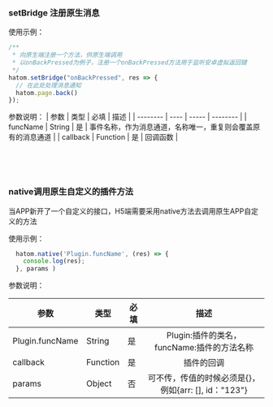 ### setBridge 注册原生消息

  使用示例：
  ```javascript
  /** 
   * 向原生端注册一个方法，供原生端调用
   * 以onBackPressed为例子，注册一个onBackPressed方法用于监听安卓虚拟返回键
   */
  hatom.setBridge("onBackPressed", res => {
    // 在此处处理消息通知
    hatom.page.back()
  });
  ```
  参数说明：
  | 参数   | 类型 | 必填 | 描述     |
  | -------- | ---- | ----- | -------- |
  | funcName | String | 是 | 事件名称，作为消息通道，名称唯一，重复则会覆盖原有的消息通道 |
  | callback | Function | 是 | 回调函数 |

<br />

&nbsp;

### native调用原生自定义的插件方法

  当APP新开了一个自定义的接口，H5端需要采用native方法去调用原生APP自定义的方法

使用示例：

```javascript
  hatom.native('Plugin.funcName', (res) => {
    console.log(res);
  }, params )
```
参数说明：

| 参数 | 类型  | 必填 |         描述         |
| ---- | ------ | ----- | :------------------: |
| Plugin.funcName  | String | 是 | Plugin:插件的类名，funcName:插件的方法名称 |
| callback  | Function | 是 | 插件的回调 |
| params  | Object | 否 |  可不传，传值的时候必须是{}， 例如{arr: [], id："123"}|
